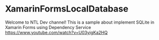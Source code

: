 # XamarinFormsLocalDatabase
Welcome to NTL Dev channel!
This is a sample about implement SQLite in Xamarin Forms
using Dependency Service
https://www.youtube.com/watch?v=U03yigKa2HQ
